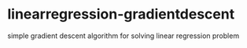 # linearregression-gradientdescent
simple gradient descent algorithm for solving linear regression problem
